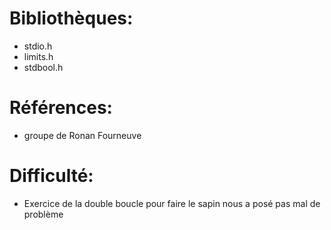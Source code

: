 # Bibliothèques:               
* stdio.h               
* limits.h
* stdbool.h        

# Références:               
* groupe de Ronan Fourneuve         
              
      

# Difficulté:             
* Exercice de la double boucle pour faire le sapin nous a posé pas mal de problème
             

        
